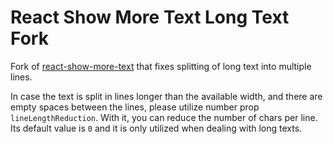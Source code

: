 # React Show More Text Long Text Fork

Fork of [react-show-more-text](https://github.com/devzonetech/react-show-more-text) that fixes splitting of long text into multiple lines.

In case the text is split in lines longer than the available width, and there are empty spaces between the lines, please utilize number prop `lineLengthReduction`. With it, you can reduce the number of chars per line. Its default value is `0` and it is only utilized when dealing with long texts.
